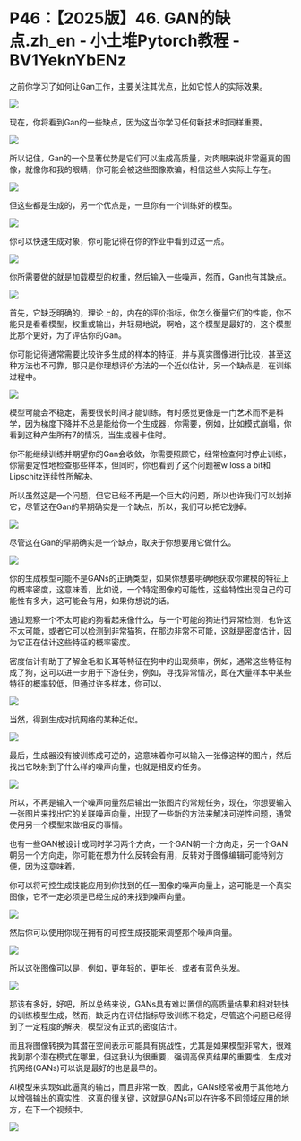 # P46：【2025版】46. GAN的缺点.zh_en - 小土堆Pytorch教程 - BV1YeknYbENz

之前你学习了如何让Gan工作，主要关注其优点，比如它惊人的实际效果。

![](img/d9f85fc227ae06a89c376dd170d55660_1.png)

现在，你将看到Gan的一些缺点，因为这当你学习任何新技术时同样重要。

![](img/d9f85fc227ae06a89c376dd170d55660_3.png)

所以记住，Gan的一个显著优势是它们可以生成高质量，对肉眼来说非常逼真的图像，就像你和我的眼睛，你可能会被这些图像欺骗，相信这些人实际上存在。



![](img/d9f85fc227ae06a89c376dd170d55660_5.png)

但这些都是生成的，另一个优点是，一旦你有一个训练好的模型。

![](img/d9f85fc227ae06a89c376dd170d55660_7.png)

你可以快速生成对象，你可能记得在你的作业中看到过这一点。

![](img/d9f85fc227ae06a89c376dd170d55660_9.png)

你所需要做的就是加载模型的权重，然后输入一些噪声，然而，Gan也有其缺点。

![](img/d9f85fc227ae06a89c376dd170d55660_11.png)

首先，它缺乏明确的，理论上的，内在的评价指标，你怎么衡量它们的性能，你不能只是看看模型，权重或输出，并轻易地说，啊哈，这个模型是最好的，这个模型比那个更好，为了评估你的Gan。

你可能记得通常需要比较许多生成的样本的特征，并与真实图像进行比较，甚至这种方法也不可靠，那只是你理想评价方法的一个近似估计，另一个缺点是，在训练过程中。



![](img/d9f85fc227ae06a89c376dd170d55660_13.png)

模型可能会不稳定，需要很长时间才能训练，有时感觉更像是一门艺术而不是科学，因为梯度下降并不总是能给你一个生成器，你需要，例如，比如模式崩塌，你看到这种产生所有7的情况，当生成器卡住时。

你不能继续训练并期望你的Gan会收敛，你需要照顾它，经常检查何时停止训练，你需要定性地检查那些样本，但同时，你也看到了这个问题被w loss a bit和Lipschitz连续性所解决。

所以虽然这是一个问题，但它已经不再是一个巨大的问题，所以也许我们可以划掉它，尽管这在Gan的早期确实是一个缺点，所以，我们可以把它划掉。



![](img/d9f85fc227ae06a89c376dd170d55660_15.png)

尽管这在Gan的早期确实是一个缺点，取决于你想要用它做什么。

![](img/d9f85fc227ae06a89c376dd170d55660_17.png)

你的生成模型可能不是GANs的正确类型，如果你想要明确地获取你建模的特征上的概率密度，这意味着，比如说，一个特定图像的可能性，这些特性出现自己的可能性有多大，这可能会有用，如果你想说的话。

通过观察一个不太可能的狗看起来像什么，与一个可能的狗进行异常检测，也许这不太可能，或者它可以检测到非常猫狗，在那边非常不可能，这就是密度估计，因为它正在估计这些特征的概率密度。

密度估计有助于了解金毛和长耳等特征在狗中的出现频率，例如，通常这些特征构成了狗，这可以进一步用于下游任务，例如，寻找异常情况，即在大量样本中某些特征的概率较低，但通过许多样本，你可以。



![](img/d9f85fc227ae06a89c376dd170d55660_19.png)

当然，得到生成对抗网络的某种近似。

![](img/d9f85fc227ae06a89c376dd170d55660_21.png)

最后，生成器没有被训练成可逆的，这意味着你可以输入一张像这样的图片，然后找出它映射到了什么样的噪声向量，也就是相反的任务。



![](img/d9f85fc227ae06a89c376dd170d55660_23.png)

所以，不再是输入一个噪声向量然后输出一张图片的常规任务，现在，你想要输入一张图片来找出它的关联噪声向量，出现了一些新的方法来解决可逆性问题，通常使用另一个模型来做相反的事情。

也有一些GAN被设计成同时学习两个方向，一个GAN朝一个方向走，另一个GAN朝另一个方向走，你可能在想为什么反转会有用，反转对于图像编辑可能特别方便，因为这意味着。

你可以将可控生成技能应用到你找到的任一图像的噪声向量上，这可能是一个真实图像，它不一定必须是已经生成的来找到噪声向量。



![](img/d9f85fc227ae06a89c376dd170d55660_25.png)

然后你可以使用你现在拥有的可控生成技能来调整那个噪声向量。

![](img/d9f85fc227ae06a89c376dd170d55660_27.png)

所以这张图像可以是，例如，更年轻的，更年长，或者有蓝色头发。

![](img/d9f85fc227ae06a89c376dd170d55660_29.png)

那该有多好，好吧，所以总结来说，GANs具有难以置信的高质量结果和相对较快的训练模型生成，然而，缺乏内在评估指标导致训练不稳定，尽管这个问题已经得到了一定程度的解决，模型没有正式的密度估计。

而且将图像转换为其潜在空间表示可能具有挑战性，尤其是如果模型非常大，很难找到那个潜在模式在哪里，但这我认为很重要，强调高保真结果的重要性，生成对抗网络(GANs)可以说是最好的也是最早的。

AI模型来实现如此逼真的输出，而且非常一致，因此，GANs经常被用于其他地方以增强输出的真实性，这真的很关键，这就是GANs可以在许多不同领域应用的地方，在下一个视频中。



![](img/d9f85fc227ae06a89c376dd170d55660_31.png)